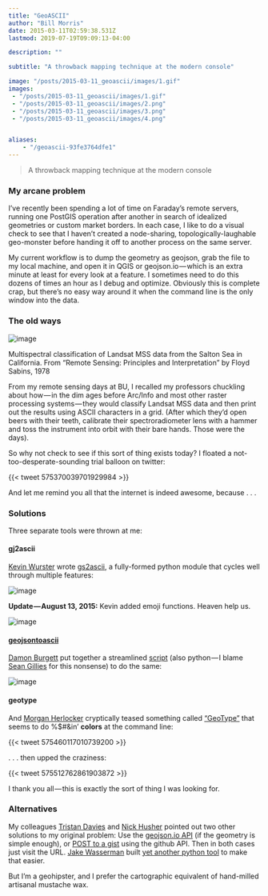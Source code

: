 ```yaml
---
title: "GeoASCII"
author: "Bill Morris"
date: 2015-03-11T02:59:38.531Z
lastmod: 2019-07-19T09:09:13-04:00

description: ""

subtitle: "A throwback mapping technique at the modern console"

image: "/posts/2015-03-11_geoascii/images/1.gif" 
images:
 - "/posts/2015-03-11_geoascii/images/1.gif" 
 - "/posts/2015-03-11_geoascii/images/2.png" 
 - "/posts/2015-03-11_geoascii/images/3.png" 
 - "/posts/2015-03-11_geoascii/images/4.png" 


aliases:
    - "/geoascii-93fe3764dfe1"
---
```


> A throwback mapping technique at the modern console

### My arcane problem

I’ve recently been spending a lot of time on Faraday’s remote servers, running one PostGIS operation after another in search of idealized geometries or custom market borders. In each case, I like to do a visual check to see that I haven’t created a node-sharing, topologically-laughable geo-monster before handing it off to another process on the same server.

My current workflow is to dump the geometry as geojson, grab the file to my local machine, and open it in QGIS or geojson.io — which is an extra minute at least for every look at a feature. I sometimes need to do this dozens of times an hour as I debug and optimize. Obviously this is complete crap, but there’s no easy way around it when the command line is the only window into the data.

### The old ways




![image](/shoals/posts/2015-03-11_geoascii/images/1.gif)

Multispectral classification of Landsat MSS data from the Salton Sea in California. From “Remote Sensing: Principles and Interpretation” by Floyd Sabins, 1978



From my remote sensing days at BU, I recalled my professors chuckling about how — in the dim ages before Arc/Info and most other raster processing systems — they would classify Landsat MSS data and then print out the results using ASCII characters in a grid. (After which they’d open beers with their teeth, calibrate their spectroradiometer lens with a hammer and toss the instrument into orbit with their bare hands. Those were the days).

So why not check to see if this sort of thing exists today? I floated a not-too-desperate-sounding trial balloon on twitter:

{{< tweet 575370039701929984 >}}


And let me remind you all that the internet is indeed awesome, because . . .

### Solutions

Three separate tools were thrown at me:

#### gj2ascii

[Kevin Wurster](https://twitter.com/geowurster) wrote [gs2ascii](https://github.com/geowurster/gj2ascii), a fully-formed python module that cycles well through multiple features:




![image](/shoals/posts/2015-03-11_geoascii/images/2.png)



**Update — August 13, 2015:** Kevin added emoji functions. Heaven help us.




![image](/shoals/posts/2015-03-11_geoascii/images/3.png)



#### [**geojsontoascii**](https://gist.github.com/dnomadb/62d629216e19906c53d3)

[Damon Burgett](https://twitter.com/DnomadB) put together a streamlined [script](https://gist.github.com/dnomadb/62d629216e19906c53d3) (also python — I blame [Sean Gillies](https://twitter.com/sgillies) for this nonsense) to do the same:




![image](/shoals/posts/2015-03-11_geoascii/images/4.png)



#### geotype

And [Morgan Herlocker](https://twitter.com/morganherlocker) cryptically teased something called [“GeoType”](https://github.com/morganherlocker/geotype) that seems to do %$#&amp;in’ **colors** at the command line:

{{< tweet 575460117010739200 >}}


. . . then upped the craziness:

{{< tweet 575512762861903872 >}}


I thank you all — this is exactly the sort of thing I was looking for.

### Alternatives

My colleagues [Tristan Davies](https://twitter.com/devTristan) and [Nick Husher](https://twitter.com/TeslaNick) pointed out two other solutions to my original problem: Use the [geojson.io API](https://github.com/mapbox/geojson.io/blob/gh-pages/API.md#datadataapplicationjson) (if the geometry is simple enough), or [POST to a gist](https://gist.github.com/caspyin/2288960#post) using the github API. Then in both cases just visit the URL. [Jake Wasserman](https://twitter.com/jwass2000) built [yet another python tool](https://github.com/jwass/geojsonio.py) to make that easier.

But I’m a geohipster, and I prefer the cartographic equivalent of hand-milled artisanal mustache wax.
